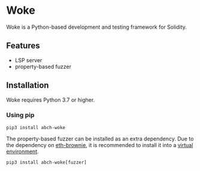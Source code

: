 # Woke

Woke is a Python-based development and testing framework for Solidity.

## Features
- LSP server
- property-based fuzzer

## Installation
Woke requires Python 3.7 or higher.

### Using pip

```shell
pip3 install abch-woke
```

The property-based fuzzer can be installed as an extra dependency. Due to the dependency on [eth-brownie](https://eth-brownie.readthedocs.io), it is recommended to install it into a [virtual environment](https://docs.python.org/3/library/venv.html).

```shell
pip3 install abch-woke[fuzzer]
```
